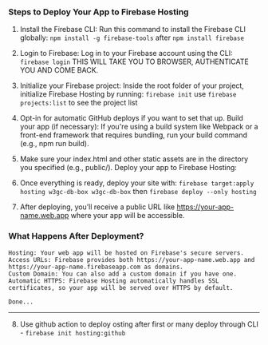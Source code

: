 ### Steps to Deploy Your App to Firebase Hosting

1. Install the Firebase CLI: Run this command to install the Firebase CLI globally:
   `npm install -g firebase-tools` after `npm install firebase`

2. Login to Firebase: Log in to your Firebase account using the CLI:
   `firebase login` THIS WILL TAKE YOU TO BROWSER, AUTHENTICATE YOU AND COME BACK.

3. Initialize your Firebase project: Inside the root folder of your project, initialize Firebase Hosting by running:
   `firebase init` use `firebase projects:list` to see the project list

4. Opt-in for automatic GitHub deploys if you want to set that up.
   Build your app (if necessary):
   If you're using a build system like Webpack or a front-end framework that requires bundling, run your build command (e.g., npm run build).
5. Make sure your index.html and other static assets are in the directory you specified (e.g., public/).
   Deploy your app to Firebase Hosting:

6. Once everything is ready, deploy your site with: `firebase target:apply hosting w3gc-db-box w3gc-db-box` then
   `firebase deploy --only hosting`

7. After deploying, you’ll receive a public URL like https://your-app-name.web.app where your app will be accessible.

### What Happens After Deployment?

    Hosting: Your web app will be hosted on Firebase's secure servers.
    Access URLs: Firebase provides both https://your-app-name.web.app and https://your-app-name.firebaseapp.com as domains.
    Custom Domain: You can also add a custom domain if you have one.
    Automatic HTTPS: Firebase Hosting automatically handles SSL certificates, so your app will be served over HTTPS by default.

    Done...

---

8. Use github action to deploy osting after first or many deploy through CLI - `firebase init hosting:github`
